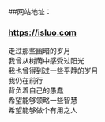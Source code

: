 ##网站地址：
### <a href="https://isluo.com" target="_blank">https://isluo.com</a>


走过那些幽暗的岁月<br/>
我曾从树荫中感受过阳光<br/>
我也曾得到过一些平静的岁月<br/>
我仍在前行<br/>
背负着自己的愚蠢<br/>
希望能够领略一些智慧<br/>
希望能够做个有用之人
